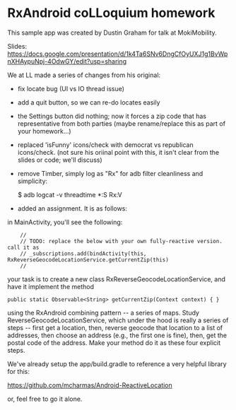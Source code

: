 # RxAndroid coLLoquium homework

This sample app was created by Dustin Graham for talk at MokiMobility.

Slides: https://docs.google.com/presentation/d/1k4Ta6SNv6DngCfOyUXJ1g1BvWpnXHAypuNpj-4OdwGY/edit?usp=sharing

We at LL made a series of changes from his original:

- fix locate bug (UI vs IO thread issue)
- add a quit button, so we can re-do locates easily
- the Settings button did nothing; now it forces a zip code that has representative
  from both parties  (maybe rename/replace this as part of your homework...)
- replaced 'isFunny' icons/check with democrat vs republican icons/check.
  (not sure his oriinal point with this, it isn't clear from the slides or code; we'll discuss)
- remove Timber, simply log as "Rx" for adb filter cleanliness and simplicity:

  $ adb logcat -v threadtime \*:S Rx:V

- added an assignment.  It is as follows:


in MainActivity, you'll see the following:

        //
        // TODO: replace the below with your own fully-reactive version.  call it as
        // _subscriptions.add(bindActivity(this, RxReverseGeocodeLocationService.getCurrentZip(this)
        //

your task is to create a new class RxReverseGeocodeLocationService, and have it implement
the method 

    public static Observable<String> getCurrentZip(Context context) { }

using the RxAndroid combining pattern -- a series of maps.  Study ReverseGeocodeLocationService, which
under the hood is really a series of steps -- first get a location, then, reverse geocode that 
location to a list of addresses, then choose an address (e.g., the first one is fine), then, get 
the postal code of the address.  Make your method do it as these four explicit steps.

We've already setup the app/build.gradle to reference a very helpful library for this:

https://github.com/mcharmas/Android-ReactiveLocation

or, feel free to go it alone.



